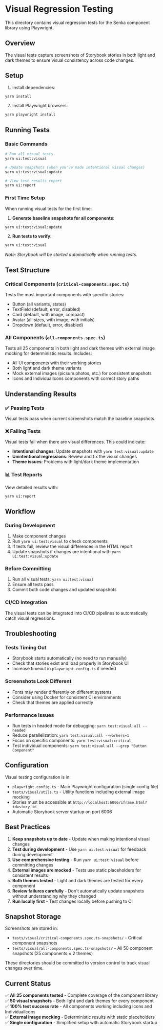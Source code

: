 # Visual Regression Testing

This directory contains visual regression tests for the Senka component library using Playwright.

## Overview

The visual tests capture screenshots of Storybook stories in both light and dark themes to ensure visual consistency across code changes.

## Setup

1. Install dependencies:

```bash
yarn install
```

2. Install Playwright browsers:

```bash
yarn playwright install
```

## Running Tests

### Basic Commands

```bash
# Run all visual tests
yarn ui:test:visual

# Update snapshots (when you've made intentional visual changes)
yarn ui:test:visual:update

# View test results report
yarn ui:report
```

### First Time Setup

When running visual tests for the first time:

1. **Generate baseline snapshots for all components**:

```bash
yarn ui:test:visual:update
```

2. **Run tests to verify**:

```bash
yarn ui:test:visual
```

_Note: Storybook will be started automatically when running tests._

## Test Structure

### Critical Components (`critical-components.spec.ts`)

Tests the most important components with specific stories:

- Button (all variants, states)
- TextField (default, error, disabled)
- Card (default, with image, compact)
- Avatar (all sizes, with image, with initials)
- Dropdown (default, error, disabled)

### All Components (`all-components.spec.ts`)

Tests all 25 components in both light and dark themes with external image mocking for deterministic results. Includes:

- All UI components with their working stories
- Both light and dark theme variants
- Mock external images (picsum.photos, etc.) for consistent snapshots
- Icons and IndividualIcons components with correct story paths

## Understanding Results

### ✅ Passing Tests

Visual tests pass when current screenshots match the baseline snapshots.

### ❌ Failing Tests

Visual tests fail when there are visual differences. This could indicate:

- **Intentional changes**: Update snapshots with `yarn test:visual:update`
- **Unintentional regressions**: Review and fix the visual changes
- **Theme issues**: Problems with light/dark theme implementation

### 📊 Test Reports

View detailed results with:

```bash
yarn ui:report
```

## Workflow

### During Development

1. Make component changes
2. Run `yarn ui:test:visual` to check components
3. If tests fail, review the visual differences in the HTML report
4. Update snapshots if changes are intentional with `yarn ui:test:visual:update`

### Before Committing

1. Run all visual tests: `yarn ui:test:visual`
2. Ensure all tests pass
3. Commit both code changes and updated snapshots

### CI/CD Integration

The visual tests can be integrated into CI/CD pipelines to automatically catch visual regressions.

## Troubleshooting

### Tests Timing Out

- Storybook starts automatically (no need to run manually)
- Check that stories exist and load properly in Storybook UI
- Increase timeout in `playwright.config.ts` if needed

### Screenshots Look Different

- Fonts may render differently on different systems
- Consider using Docker for consistent CI environments
- Check that themes are applied correctly

### Performance Issues

- Run tests in headed mode for debugging: `yarn test:visual:all --headed`
- Reduce parallelization: `yarn test:visual:all --workers=1`
- Focus on specific components: `yarn test:visual:critical`
- Test individual components: `yarn test:visual:all --grep "Button Component"`

## Configuration

Visual testing configuration is in:

- `playwright.config.ts` - Main Playwright configuration (single config file)
- `tests/visual/utils.ts` - Utility functions including external image mocking
- Stories must be accessible at `http://localhost:6006/iframe.html?id=story-id`
- Automatic Storybook server startup on port 6006

## Best Practices

1. **Keep snapshots up to date** - Update when making intentional visual changes
2. **Test during development** - Use `yarn ui:test:visual` for feedback during development
3. **Use comprehensive testing** - Run `yarn ui:test:visual` before committing changes
4. **External images are mocked** - Tests use static placeholders for consistent results
5. **Both themes tested** - Light and dark themes are tested for every component
6. **Review failures carefully** - Don't automatically update snapshots without understanding why they changed
7. **Run locally first** - Test changes locally before pushing to CI

## Snapshot Storage

Screenshots are stored in:

- `tests/visual/critical-components.spec.ts-snapshots/` - Critical component snapshots
- `tests/visual/all-components.spec.ts-snapshots/` - All 50 component snapshots (25 components × 2 themes)

These directories should be committed to version control to track visual changes over time.

## Current Status

✅ **All 25 components tested** - Complete coverage of the component library  
✅ **50 visual snapshots** - Both light and dark themes for every component  
✅ **100% test success rate** - All components working including Icons and IndividualIcons  
✅ **External image mocking** - Deterministic results with static placeholders  
✅ **Single configuration** - Simplified setup with automatic Storybook startup
